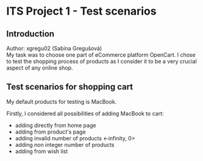 # ITS Project 1 - Test scenarios

## Introduction
Author: xgregu02 (Sabína Gregušová)</br>
My task was to choose one part of eCommerce platform OpenCart.
I chose to test the shopping process of products as I consider it to be a very crucial aspect of any online shop. 

## Test scenarios for shopping cart
My default products for testing is MacBook.

Firstly, I considered all possibilities of adding MacBook to cart:
* adding directly from home page
* adding from product's page
* adding invalid number of products <-infinity, 0>
* adding non integer number of products
* adding from wish list